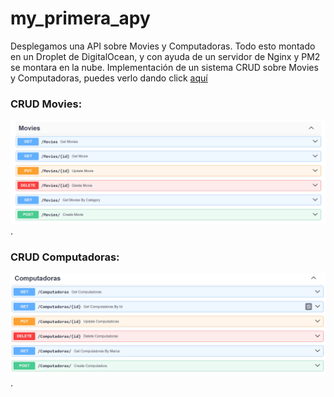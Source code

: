 # my_primera_apy
Desplegamos una API sobre Movies y Computadoras. Todo esto montado en un Droplet de DigitalOcean, y con ayuda de un servidor de Nginx y PM2 se montara en la nube.
Implementación de un sistema CRUD sobre Movies y Computadoras, puedes verlo dando click [aquí](http://143.244.184.82/docs)

### CRUD Movies:

![Crud Movies](crud_movies.png).

### CRUD Computadoras:

![Crud Computadoras](crud_computadoras.png).

